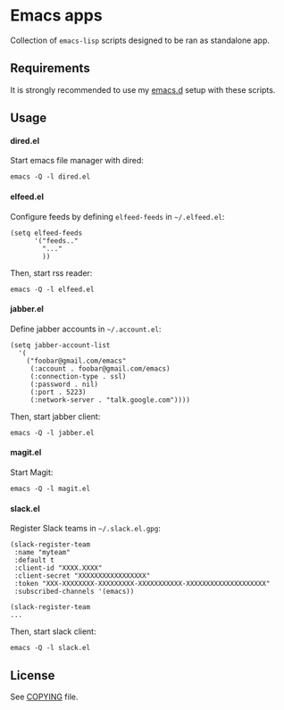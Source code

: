 # Emacs apps

Collection of `emacs-lisp` scripts designed to be ran as standalone app.

## Requirements
It is strongly recommended to use my [emacs.d](https://github.com/Sliim/emacs.d) setup with these scripts.

## Usage
#### dired.el
Start emacs file manager with dired:
```
emacs -Q -l dired.el
```

#### elfeed.el
Configure feeds by defining `elfeed-feeds` in `~/.elfeed.el`:
```
(setq elfeed-feeds
      '("feeds.."
        "..."
        ))
```

Then, start rss reader:
```
emacs -Q -l elfeed.el
```

#### jabber.el
Define jabber accounts in `~/.account.el`:
```
(setq jabber-account-list
  '(
    ("foobar@gmail.com/emacs"
     (:account . foobar@gmail.com/emacs)
     (:connection-type . ssl)
     (:password . nil)
     (:port . 5223)
     (:network-server . "talk.google.com"))))
```

Then, start jabber client:
```
emacs -Q -l jabber.el
```

#### magit.el
Start Magit:
```
emacs -Q -l magit.el
```

#### slack.el
Register Slack teams in `~/.slack.el.gpg`:
```
(slack-register-team
 :name "myteam"
 :default t
 :client-id "XXXX.XXXX"
 :client-secret "XXXXXXXXXXXXXXXXX"
 :token "XXX-XXXXXXXX-XXXXXXXXX-XXXXXXXXXXX-XXXXXXXXXXXXXXXXXXXX"
 :subscribed-channels '(emacs))

(slack-register-team
...
```

Then, start slack client:
```
emacs -Q -l slack.el
```

## License
See [COPYING](./COPYING) file.

